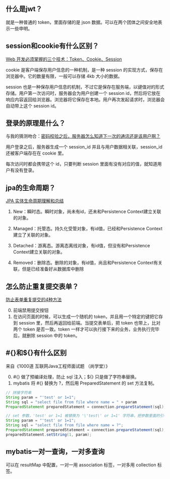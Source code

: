 ## 什么是jwt？
就是一种普通的 token，里面存储的是 json 数据。可以在两个团体之间安全地表示一些申明。

## session和cookie有什么区别？
[Web 开发必须掌握的三个技术：Token、Cookie、Session](https://zhuanlan.zhihu.com/p/171787680)

cookie 是客户端保存用户信息的一种机制，是一种 session 的实现方式，保存在浏览器中。它的数量有限，一般可以存储 4kb 大小的数据。

session 也是一种保存用户信息的机制，不过它是保存在服务端，以键值对的形式存储。用户第一次访问时，服务器会为用户创建一个 session id，然后将它放在响应内容返回给浏览器。浏览器将它保存在本地。用户再次发起请求时，浏览器会自动带上这个 session id。

## 登录的原理是什么？
与我的猜测吻合：[密码校验之后，服务器怎么知道下一次的通讯还是该用户啊？](https://www.zhihu.com/question/38820026)

用户登录之后，服务器生成一个 session_id 并且与用户数据相关联，session_id 还被客户端存在在 cookie 里。

每次访问时都会携带这个 id，只要判断 session 里面有没有对应的值，就知道用户有没有登录。

## jpa的生命周期？

[JPA 实体生命周期理解和总结](https://blog.csdn.net/yingxiake/article/details/50968059)

1. New：瞬时态。瞬时对象，尚未有id，还未和Persistence Context建立关联的对象。

2. Managed：托管态。持久化受管对象，有id值，已经和Persistence Context建立了关联的对象。

3. Detached：游离态。游离态离线对象，有id值，但没有和Persistence Context建立关联的对象。

4. Removed：删除态。删除的对象，有id值，尚且和Persistence Context有关联，但是已经准备好从数据库中删除


## 怎么防止重复提交表单？
[防止表单重复提交的4种方法](https://www.cnblogs.com/huanghuizhou/p/9153837.html)

0. 前端禁用提交按钮
1. 在访问页面的时候，可以生成一个随机的 token，并且用一个特定的键把它存到 session 里，然后再返回给前端。当提交表单后，把 token 也带上，比对两个 token 是否一致。token 一样才可以执行接下来的业务，业务执行完毕后，就删除 session 中的 token。


## #{}和\${}有什么区别
来自《1000道 互联网Java工程师面试题 （尚学堂）》

0. #{} 做了预编译处理，防止 sql 注入；${} 只是做了字符串替换。
1. mybatis 将 #{} 替换为 ?，然后用 PreparedStatement 的 set 方法复制。

```java
// 拼接字符串
String param = "'test' or 1=1";
String sql = "select file from file where name = " + param
PreparedStatement preparedStatement = connection.prepareStatement(sql);

// set 参数，'test' or 1=1 被替换为 '\'test\' or 1=1' 字符串，把参数里面的引号改为转义字符
String param = "'test' or 1=1";
String sql = "select file from file where name = ?";
PreparedStatement preparedStatement = connection.prepareStatement(sql);
preparedStatement.setString(1, param);
```

## mybatis一对一查询，一对多查询
可以在 resultMap 中配置，一对一用 association 标签，一对多用 collection 标签。
















